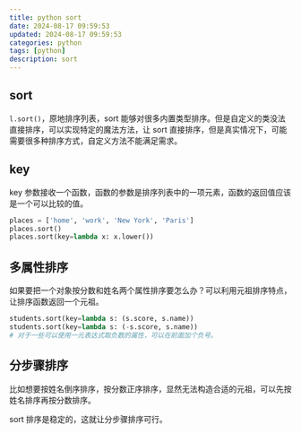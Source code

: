 ```yaml
---
title: python sort
date: 2024-08-17 09:59:53
updated: 2024-08-17 09:59:53
categories: python
tags: [python]
description: sort
---
```


## sort
`l.sort()`，原地排序列表，sort 能够对很多内置类型排序。但是自定义的类没法直接排序，可以实现特定的魔法方法，让 sort 直接排序，但是真实情况下，可能需要很多种排序方式，自定义方法不能满足需求。

## key
key 参数接收一个函数，函数的参数是排序列表中的一项元素，函数的返回值应该是一个可以比较的值。

```python
places = ['home', 'work', 'New York', 'Paris']
places.sort()
places.sort(key=lambda x: x.lower())
```

## 多属性排序
如果要把一个对象按分数和姓名两个属性排序要怎么办？可以利用元祖排序特点，让排序函数返回一个元祖。

```python
students.sort(key=lambda s: (s.score, s.name))
students.sort(key=lambda s: (-s.score, s.name))
# 对于一些可以使用一元表达式取负数的属性，可以在前面加个负号。
```

## 分步骤排序
比如想要按姓名倒序排序，按分数正序排序，显然无法构造合适的元祖，可以先按姓名排序再按分数排序。

sort 排序是稳定的，这就让分步骤排序可行。

